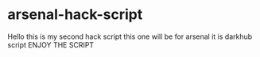 # arsenal-hack-script
Hello this is my second hack script this one will be for arsenal it is darkhub script
ENJOY THE SCRIPT
